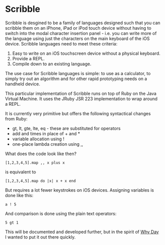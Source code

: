 Scribble
========

Scribble is desgined to be a family of languages designed such that you can scribble them on an iPhone, iPad or iPod touch device without having to switch into the modal character insertion panel - i.e. you can write more of the language using just the characters on the main keyboard of the iOS device. Scribble languages need to meet these criteria:

1. Easy to write on an iOS touchscreen device without a physical keyboard.
2. Provide a REPL.
3. Compile down to an existing language.

The use case for Scribble languages is simple: to use as a calculator, to simply try out an algorithm and for other rapid prototyping needs on a handheld device.

This particular implementation of Scribble runs on top of Ruby on the Java Virtual Machine. It uses the JRuby JSR 223 implementation to wrap around a REPL.

It is currently very primitive but offers the following syntactical changes from Ruby:

* gt, lt, gte, lte, eq - these are substituted for operators
* add and times in place of + and *
* variable allocation using !
* one-place lambda creation using ,,

What does the code look like then?

    [1,2,3,4,5].map ,, x plus x

is equivalent to

    [1,2,3,4,5].map do |x| x + x end

But requires a lot fewer keystrokes on iOS devices. Assigning variables is done like this:

    a ! 5

And comparison is done using the plain text operators:

    5 gt 1

This will be documented and developed further, but in the spirit of [Why Day](http://whyday.org/) I wanted to put it out there quickly.
